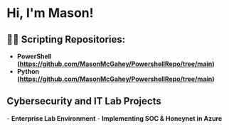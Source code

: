 <h1>Hi, I'm Mason! </h1>

<h2>👨‍💻 Scripting Repositories:</h2>

- <b>PowerShell (https://github.com/MasonMcGahey/PowershellRepo/tree/main)</b>
- <b>Python (https://github.com/MasonMcGahey/PowershellRepo/tree/main)</b>


<h2> Cybersecurity and IT Lab Projects </h2>
- <b>Enterprise Lab Environment</b>
- <b>Implementing SOC & Honeynet in  Azure</b>

<!--
**MasonMcGahey/MasonMcGahey** is a ✨ _special_ ✨ repository because its `README.md` (this file) appears on your GitHub profile.

Here are some ideas to get you started:

- 🔭 I’m currently working on ...
- 🌱 I’m currently learning ...
- 👯 I’m looking to collaborate on ...
- 🤔 I’m looking for help with ...
- 💬 Ask me about ...
- 📫 How to reach me: ...
- 😄 Pronouns: ...
- ⚡ Fun fact: ...
-->

